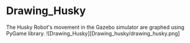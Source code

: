 # Drawing_Husky
The Husky Robot's movement in the Gazebo simulator are graphed using PyGame library.
![Drawing_Husky][Drawing_husky/drawing_husky.png]
